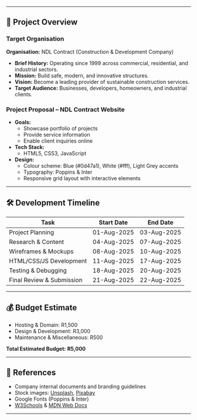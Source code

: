 
---

## 🚀 Project Overview
### Target Organisation
**Organisation:** NDL Contract (Construction & Development Company)  
- **Brief History:** Operating since 1999 across commercial, residential, and industrial sectors.  
- **Mission:** Build safe, modern, and innovative structures.  
- **Vision:** Become a leading provider of sustainable construction services.  
- **Target Audience:** Businesses, developers, homeowners, and industrial clients.  

### Project Proposal – NDL Contract Website
- **Goals:**  
  - Showcase portfolio of projects  
  - Provide service information  
  - Enable client inquiries online  
- **Tech Stack:**  
  - HTML5, CSS3, JavaScript  
- **Design:**  
  - Colour scheme: Blue (#0d47a1), White (#fff), Light Grey accents  
  - Typography: Poppins & Inter  
  - Responsive grid layout with interactive elements  

---

## 🛠️ Development Timeline
| Task                       | Start Date   | End Date     |
|-----------------------------|--------------|--------------|
| Project Planning            | 01-Aug-2025  | 03-Aug-2025  |
| Research & Content          | 04-Aug-2025  | 07-Aug-2025  |
| Wireframes & Mockups        | 08-Aug-2025  | 10-Aug-2025  |
| HTML/CSS/JS Development     | 11-Aug-2025  | 17-Aug-2025  |
| Testing & Debugging         | 18-Aug-2025  | 20-Aug-2025  |
| Final Review & Submission   | 21-Aug-2025  | 22-Aug-2025  |

---

## 💰 Budget Estimate
- Hosting & Domain: R1,500  
- Design & Development: R3,000  
- Maintenance & Miscellaneous: R500  

**Total Estimated Budget:** **R5,000**

---

## 📖 References
- Company internal documents and branding guidelines  
- Stock images: [Unsplash](https://unsplash.com), [Pixabay](https://pixabay.com)  
- Google Fonts (Poppins & Inter)  
- [W3Schools](https://www.w3schools.com) & [MDN Web Docs](https://developer.mozilla.org)  

---



